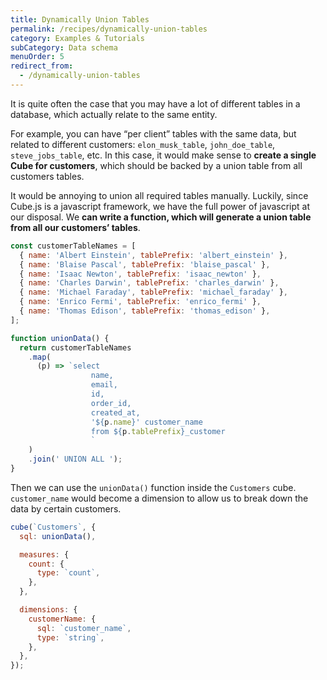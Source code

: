 ```yaml
---
title: Dynamically Union Tables
permalink: /recipes/dynamically-union-tables
category: Examples & Tutorials
subCategory: Data schema
menuOrder: 5
redirect_from:
  - /dynamically-union-tables
---
```


[comment]: # 'PROOFREAD: DONE'

It is quite often the case that you may have a lot of different tables in a
database, which actually relate to the same entity.

For example, you can have “per client” tables with the same data, but related to
different customers: `elon_musk_table`, `john_doe_table`, `steve_jobs_table`,
etc. In this case, it would make sense to **create a single Cube for
customers**, which should be backed by a union table from all customers tables.

It would be annoying to union all required tables manually. Luckily, since
Cube.js is a javascript framework, we have the full power of javascript at our
disposal. We **can write a function, which will generate a union table from all
our customers’ tables**.

```javascript
const customerTableNames = [
  { name: 'Albert Einstein', tablePrefix: 'albert_einstein' },
  { name: 'Blaise Pascal', tablePrefix: 'blaise_pascal' },
  { name: 'Isaac Newton', tablePrefix: 'isaac_newton' },
  { name: 'Charles Darwin', tablePrefix: 'charles_darwin' },
  { name: 'Michael Faraday', tablePrefix: 'michael_faraday' },
  { name: 'Enrico Fermi', tablePrefix: 'enrico_fermi' },
  { name: 'Thomas Edison', tablePrefix: 'thomas_edison' },
];

function unionData() {
  return customerTableNames
    .map(
      (p) => `select
                  name,
                  email,
                  id,
                  order_id,
                  created_at,
                  '${p.name}' customer_name
                  from ${p.tablePrefix}_customer
                  `
    )
    .join(' UNION ALL ');
}
```

Then we can use the `unionData()` function inside the `Customers` cube.
`customer_name` would become a dimension to allow us to break down the data by
certain customers.

```javascript
cube(`Customers`, {
  sql: unionData(),

  measures: {
    count: {
      type: `count`,
    },
  },

  dimensions: {
    customerName: {
      sql: `customer_name`,
      type: `string`,
    },
  },
});
```
